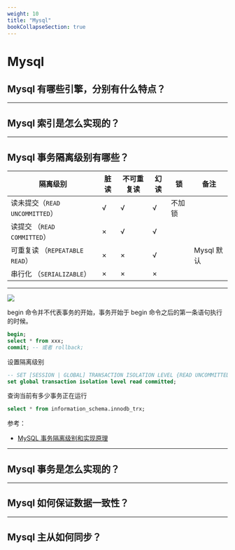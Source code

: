 ```yaml
---
weight: 10
title: "Mysql"
bookCollapseSection: true
---
```


# Mysql

## Mysql 有哪些引擎，分别有什么特点？

---

## Mysql 索引是怎么实现的？

---

## Mysql 事务隔离级别有哪些？

| 隔离级别                       | 脏读 | 不可重复读 | 幻读 | 锁     | 备注       |
| ------------------------------ | ---- | ---------- | ---- | ------ | ---------- |
| 读未提交（`READ UNCOMMITTED`） | √    | √          | √    | 不加锁 |            |
| 读提交 （`READ COMMITTED`）    | ×    | √          | √    |        |            |
| 可重复读 （`REPEATABLE READ`） | ×    | ×          | √    |        | Mysql 默认 |
| 串行化 （`SERIALIZABLE`）      | ×    | ×          | ×    |        |            |

---

![](https://cdn.jsdelivr.net/gh/ikingye/imagehost/picgo/20200710114214.png)

begin 命令并不代表事务的开始，事务开始于 begin 命令之后的第一条语句执行的时候。

```sql
begin;
select * from xxx;
commit; -- 或者 rollback;
```

设置隔离级别

```sql
-- SET [SESSION | GLOBAL] TRANSACTION ISOLATION LEVEL {READ UNCOMMITTED | READ COMMITTED | REPEATABLE READ | SERIALIZABLE}
set global transaction isolation level read committed;
```

查询当前有多少事务正在运行

```sql
select * from information_schema.innodb_trx;
```

参考：

- [MySQL 事务隔离级别和实现原理](https://zhuanlan.zhihu.com/p/117476959)

---

## Mysql 事务是怎么实现的？

---

## Mysql 如何保证数据一致性？

---

## Mysql 主从如何同步？
